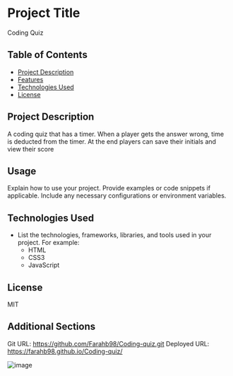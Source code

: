 # Project Title

Coding Quiz

## Table of Contents

- [Project Description](#project-description)
- [Features](#features)
- [Technologies Used](#technologies-used)
- [License](#license)

## Project Description

A coding quiz that has a timer. When a player gets the answer wrong, time is deducted from the timer. At the end players can save their initials and view their score

## Usage

Explain how to use your project. Provide examples or code snippets if applicable. Include any necessary configurations or environment variables.

## Technologies Used

- List the technologies, frameworks, libraries, and tools used in your project. For example:
  - HTML
  - CSS3
  - JavaScript

## License

MIT

## Additional Sections 
Git URL: https://github.com/Farahb98/Coding-quiz.git
Deployed URL: https://farahb98.github.io/Coding-quiz/



![image](https://github.com/Farahb98/Coding-quiz/assets/136191926/a8cfd930-a4f9-4074-90f7-342ba8b17227)

